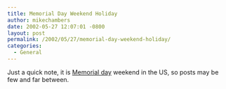 ```yaml
---
title: Memorial Day Weekend Holiday
author: mikechambers
date: 2002-05-27 12:07:01 -0800
layout: post
permalink: /2002/05/27/memorial-day-weekend-holiday/
categories:
  - General
---
```



Just a quick note, it is [Memorial day][1] weekend in the US, so posts may be few and far between.

 [1]: http://dir.yahoo.com/Regional/Countries/United_States/Society_and_Culture/Holidays_and_Observances/Memorial_Day/